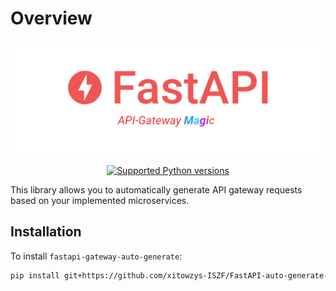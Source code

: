 # Overview

![](/raw/FastAPI-API-Gateway-Magic-logo.png)

<p align="center">

<a href="https://github.com/xitowzys-ISZF/FastAPI-auto-generate-gateway/blob/dev/LICENSE)" target="_blank">
    <img src="https://img.shields.io/github/license/xitowzys-ISZF/FastAPI-auto-generate-gateway" alt="Supported Python versions">
</a>

</p>

This library allows you to automatically generate API gateway requests based on your implemented microservices.

## Installation


To install `fastapi-gateway-auto-generate`:


```bash
pip install git+https://github.com/xitowzys-ISZF/FastAPI-auto-generate-gateway.git
```